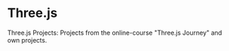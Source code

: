 # Three.js
Three.js Projects:
Projects from the online-course "Three.js Journey" 
and own projects.

